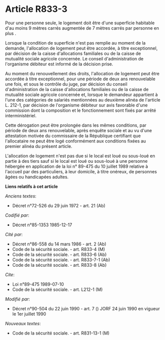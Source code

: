 # Article R833-3

Pour une personne seule, le logement doit être d'une superficie habitable d'au moins 9 mètres carrés augmentée de 7 mètres
carrés par personne en plus        . 

Lorsque la condition de superficie n'est pas remplie au moment de la demande, l'allocation de logement peut être accordée, à
titre exceptionnel, par décision de la caisse d'allocations familiales ou de la caisse de mutualité sociale agricole
concernée. Le conseil d'administration de l'organisme débiteur est informé de la décision prise. 

Au moment du renouvellement des droits, l'allocation de logement peut être accordée à titre exceptionnel, pour une période de
deux ans renouvelable une fois, et sous le contrôle du juge, par décision du conseil d'administration de la caisse
d'allocations familiales ou de la caisse de mutualité sociale agricole concernée et, lorsque le demandeur appartient à l'une
des catégories de salariés mentionnées au deuxième alinéa de l'article L. 212-1, par décision de l'organisme débiteur sur
avis favorable d'une commission dont la composition et le fonctionnement sont fixés par arrêté interministériel. 

Cette dérogation peut être prolongée dans les mêmes conditions, par période de deux ans renouvelable, après enquête sociale
et au vu d'une attestation motivée du commissaire de la République certifiant que l'allocataire ne peut être logé
conformément aux conditions fixées au premier alinéa du présent article. 

L'allocation de logement n'est pas due si le local est loué ou sous-loué en partie à des tiers sauf si le local est loué ou
sous-loué à une personne hébergée en application de la loi n° 89-475 du 10 juillet 1989 relative à l'accueil par des
particuliers, à leur domicile, à titre onéreux, de personnes âgées ou handicapées adultes.

**Liens relatifs à cet article**

_Anciens textes_:

  - Décret n°72-526 du 29 juin 1972 - art. 21 (Ab)

_Codifié par_:

  - Décret n°85-1353 1985-12-17

_Cité par_:

  - Décret n°86-558 du 14 mars 1986 - art. 2 (Ab)
  - Code de la sécurité sociale. - art. R833-4 (M)
  - Code de la sécurité sociale. - art. R833-6 (Ab)
  - Code de la sécurité sociale. - art. R833-7-1 (Ab)
  - Code de la sécurité sociale. - art. R833-8 (Ab)

_Cite_:

  - Loi n°89-475 1989-07-10
  - Code de la sécurité sociale. - art. L212-1 (M)

_Modifié par_:

  - Décret n°90-504 du 22 juin 1990 - art. 7 () JORF 24 juin 1990 en vigueur le 1er juillet 1990

_Nouveaux textes_:

  - Code de la sécurité sociale. - art. R831-13-1 (M)
